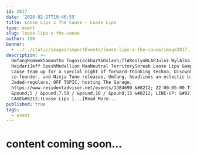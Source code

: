 ```yaml
---
id: 2817
date: '2020-02-27T19:46:55'
title: Loose Lips x The Cause - Loose Lips
type: event
slug: loose-lips-x-the-cause
author: 100
banner:
  - ../../static/images/importEvents/loose-lips-x-the-cause/image2817.jpeg
description: >-
  UmfangRommekSamantha TogniLockhart&Oslash;TTARoslynBLAPJulez WylAlba
  HeidariJeff SpeshMedallion ManNeutral TerritorySoreab Loose Lips &amp; The
  Cause team up for a special night of forward-thinking techno. Discwoman
  co-founder, and Ninja Tune releasee, Umfang, headlines an eclectic bill with
  Jaded-regulars, OFF TOPIC, hosting The Garage.
  https://www.residentadvisor.net/events/1384690 &#8212; 22:00-05:00 Tickets:
  &pound;5 / &pound;7.50 / &pound;10 / &pound;15 &#8212; LINE-UP: &#8212;THE
  CAGE&#8212;(Loose Lips [...]Read More...
published: true
tags:
  - event
---
```

content coming soon...
======================
